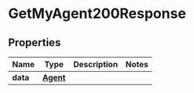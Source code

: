

# GetMyAgent200Response


## Properties

| Name | Type | Description | Notes |
|------------ | ------------- | ------------- | -------------|
|**data** | [**Agent**](Agent.md) |  |  |



